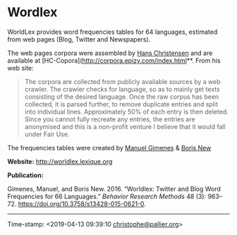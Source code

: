 # Wordlex #

WorldLex provides word frequencies tables for 64 languages, estimated from web pages (Blog, Twitter and Newspapers).

The web pages corpora were assembled by [Hans Christensen](hc.corpus@gmail.com) and are available at [HC-Copora](http://corpora.epizy.com/index.html**. From his web site:

> The corpora are collected from publicly available sources by a web crawler. The crawler checks for language, so as to mainly get texts consisting of the desired language.
> Once the raw corpus has been collected, it is parsed further, to remove duplicate entries and split into individual lines. Approximately 50% of each entry is then deleted. Since you cannot fully recreate any entries, the entries are anonymised and this is a non-profit venture I believe that it would fall under Fair Use.

The frequencies tables were created by [Manuel Gimenes](https://sites.google.com/site/manuelgimeneshomepage/) & [Boris New](http://psycho-usmb.fr/boris.new/)

**Website:** <http://worldlex.lexique.org>

**Publication:**

Gimenes, Manuel, and Boris New. 2016. “Worldlex: Twitter and Blog Word Frequencies for 66 Languages.” _Behavior Research Methods_ 48 (3): 963–72. https://doi.org/10.3758/s13428-015-0621-0.

----

Time-stamp: <2019-04-13 09:39:10 christophe@pallier.org>


